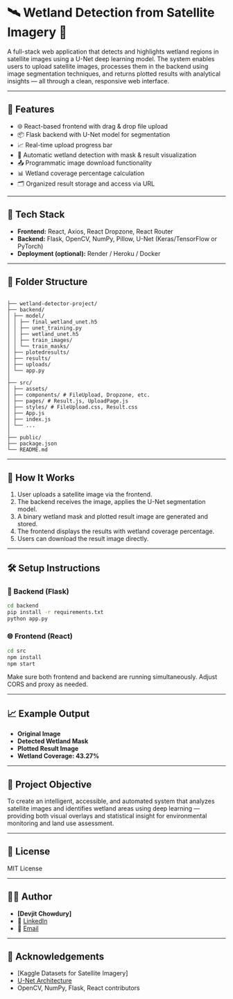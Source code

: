 # 🛰️ Wetland Detection from Satellite Imagery 🌿

A full-stack web application that detects and highlights wetland regions in satellite images using a U-Net deep learning model. The system enables users to upload satellite images, processes them in the backend using image segmentation techniques, and returns plotted results with analytical insights — all through a clean, responsive web interface.

---


## 🚀 Features

- 🌐 React-based frontend with drag & drop file upload
- 📦 Flask backend with U-Net model for segmentation
- 📈 Real-time upload progress bar
- 🧠 Automatic wetland detection with mask & result visualization
- 📤 Programmatic image download functionality
- 📊 Wetland coverage percentage calculation
- 🗂️ Organized result storage and access via URL

---

## 📂 Tech Stack

- **Frontend:** React, Axios, React Dropzone, React Router
- **Backend:** Flask, OpenCV, NumPy, Pillow, U-Net (Keras/TensorFlow or PyTorch)
- **Deployment (optional):** Render / Heroku / Docker

---

## 📁 Folder Structure

```

├── wetland-detector-project/
├── backend/
│ ├── model/
│ │ ├── final_wetland_unet.h5
│ │ ├── unet_training.py
│ │ ├── wetland_unet.h5
│ │ ├── train_images/
│ │ └── train_masks/
│ ├── plotedresults/
│ ├── results/
│ ├── uploads/
│ └── app.py
│
├── src/
│ ├── assets/
│ ├── components/ # FileUpload, Dropzone, etc.
│ ├── pages/ # Result.js, UploadPage.js
│ ├── styles/ # FileUpload.css, Result.css
│ ├── App.js
│ ├── index.js
│ └── ...
│
├── public/
├── package.json
└── README.md
````

---

## 🧠 How It Works

1. User uploads a satellite image via the frontend.
2. The backend receives the image, applies the U-Net segmentation model.
3. A binary wetland mask and plotted result image are generated and stored.
4. The frontend displays the results with wetland coverage percentage.
5. Users can download the result image directly.

---

## 🛠️ Setup Instructions

### 🔧 Backend (Flask)
```bash
cd backend
pip install -r requirements.txt
python app.py
````

### 🌐 Frontend (React)

```bash
cd src
npm install
npm start
```

Make sure both frontend and backend are running simultaneously. Adjust CORS and proxy as needed.

---

## 📈 Example Output

* **Original Image**
* **Detected Wetland Mask**
* **Plotted Result Image**
* **Wetland Coverage: 43.27%**

---

## 🎯 Project Objective

To create an intelligent, accessible, and automated system that analyzes satellite images and identifies wetland areas using deep learning — providing both visual overlays and statistical insight for environmental monitoring and land use assessment.

---

## 📄 License

MIT License

---

## 🙋‍♂️ Author

* **\[Devjit Chowdury]**
* 💼 [LinkedIn](https://www.linkedin.com/in/devjit-chowdhury-77bba3248)
* 📧 [Email](devjitchowdhury2003@gmail.com)

---

## 🌟 Acknowledgements

* \[Kaggle Datasets for Satellite Imagery]
* [U-Net Architecture](https://arxiv.org/abs/1505.04597)
* OpenCV, NumPy, Flask, React contributors

